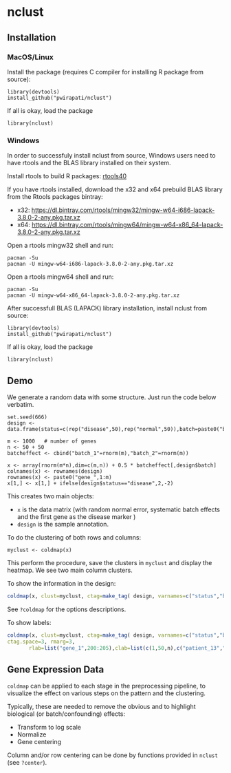 # nclust 

## Installation

### MacOS/Linux

Install the package (requires C compiler for installing R package from source):

```
library(devtools)
install_github("pwirapati/nclust")
```

If all is okay, load the package

```
library(nclust)
```

### Windows

In order to successfuly install nclust from source, Windows users need to have rtools and the BLAS library installed on their system.

Install rtools to build R packages: [rtools40](https://cran.r-project.org/bin/windows/Rtools/)

If you have rtools installed, download the x32 and x64 prebuild BLAS library from the Rtools packages bintray:
- x32: https://dl.bintray.com/rtools/mingw32/mingw-w64-i686-lapack-3.8.0-2-any.pkg.tar.xz
- x64: https://dl.bintray.com/rtools/mingw64/mingw-w64-x86_64-lapack-3.8.0-2-any.pkg.tar.xz

Open a rtools mingw32 shell and run:
```
pacman -Su
pacman -U mingw-w64-i686-lapack-3.8.0-2-any.pkg.tar.xz
```
Open a rtools mingw64 shell and run:
```
pacman -Su
pacman -U mingw-w64-x86_64-lapack-3.8.0-2-any.pkg.tar.xz
```
After successfull BLAS (LAPACK) library installation, install nclust from source:
```
library(devtools)
install_github("pwirapati/nclust")
```

If all is okay, load the package

```
library(nclust)
```

## Demo

We generate a random data with some structure. Just run the code below verbatim.

```
set.seed(666)
design <- data.frame(status=c(rep("disease",50),rep("normal",50)),batch=paste0("batch_",rbinom(100,1,.5)+1),row.names=paste0("patient_",1:100))

m <- 1000   # number of genes
n <- 50 + 50
batcheffect <- cbind("batch_1"=rnorm(m),"batch_2"=rnorm(m))

x <- array(rnorm(m*n),dim=c(m,n)) + 0.5 * batcheffect[,design$batch]
colnames(x) <- rownames(design)
rownames(x) <- paste0("gene_",1:m)
x[1,] <- x[1,] + ifelse(design$status=="disease",2,-2)
```

This creates two main objects:

* `x` is the data matrix (with random normal error, systematic batch effects and the first gene as the disease marker )
* `design` is the sample annotation.

To do the clustering of both rows and columns:

```
myclust <- coldmap(x)
```

This perform the procedure, save the clusters in `myclust` and display the heatmap. We see two main column clusters.

To show the information in the design:

```R
coldmap(x, clust=myclust, ctag=make_tag( design, varnames=c("status","batch"),cols=c("violet","green3")), ctag.space=3, rmarg=3 )
```

See `?coldmap` for the options descriptions.

To show labels:

```R
coldmap(x, clust=myclust, ctag=make_tag( design, varnames=c("status","batch"),cols=c("violet","green3")),
ctag.space=3, rmarg=3,
       rlab=list("gene_1",200:205),clab=list(c(1,50,n),c("patient_13","patient_33"df)))
```




## Gene Expression Data

`coldmap` can be applied to each stage in the preprocessing pipeline, to visualize the effect on various steps on the pattern and the clustering.

Typically, these are needed to remove the obvious and to highlight biological (or batch/confounding) effects:

* Transform to log scale
* Normalize
* Gene centering

Column and/or row centering can be done by functions provided in `nclust` (see `?center`).
